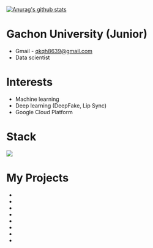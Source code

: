 [![Anurag's github stats](https://github-readme-stats.vercel.app/api?username=dntjr41)](https://github.com/anuraghazra/github-readme-stats)

# Gachon University (Junior)
* Gmail - qkqh8639@gmail.com
* Data scientist

# Interests
* Machine learning
* Deep learning (DeepFake, Lip Sync)
* Google Cloud Platform

# Stack
<img src="https://img.shields.io/badge/C-A8B9CC?style=flat-square&logo=C&logoColor=white" />


# My Projects
*
*
*
*
*
*
*
*
